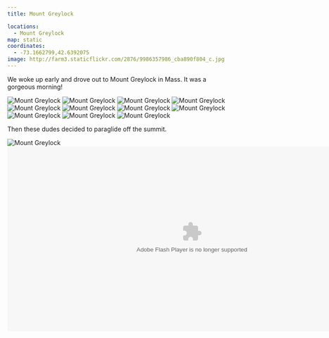 ```yaml
---
title: Mount Greylock

locations:
  - Mount Greylock
map: static
coordinates:
  - -73.1662799,42.6392075
image: http://farm3.staticflickr.com/2876/9986357986_cba890f804_c.jpg
---
```


We woke up early and drove out to Mount Greylock in Mass. It was a gorgeous morning!

<div class="photos">

<img src="http://farm8.staticflickr.com/7419/9986387503_05ac62422c_c.jpg" class="img-half" alt="Mount Greylock">
<img src="http://farm3.staticflickr.com/2865/9986278224_581c9d4da5_c.jpg" class="img-half" alt="Mount Greylock">
<img src="http://farm8.staticflickr.com/7343/9986262155_f7361b37dd_c.jpg" class="img-half" alt="Mount Greylock">
<img src="http://farm8.staticflickr.com/7310/9986286374_29dcc5f9e0_c.jpg" class="img-half" alt="Mount Greylock">
<img src="http://farm8.staticflickr.com/7439/9986289224_1fd8a552e2_b.jpg" class="img-half" alt="Mount Greylock">
<img src="http://farm4.staticflickr.com/3812/9986339946_9f055c9206_c.jpg" class="img-half" alt="Mount Greylock">
<img src="http://farm3.staticflickr.com/2876/9986357986_cba890f804_c.jpg" class="pop-out" alt="Mount Greylock">
<img src="http://farm4.staticflickr.com/3751/9986342406_5f2f1d8f0a_c.jpg" class="img-split-wide" alt="Mount Greylock">
<img src="http://farm3.staticflickr.com/2825/9986310254_c20897fbe9_c.jpg" class="img-split-tall" alt="Mount Greylock">
<img src="http://farm4.staticflickr.com/3705/9986303185_cdb564de00_c.jpg" class="img-half" alt="Mount Greylock">
<img src="http://farm3.staticflickr.com/2885/9986444463_c05924a5d6_c.jpg" class="img-half" alt="Mount Greylock">
</div>

Then these dudes decided to paraglide off the summit.

<div class="photos">

<img src="http://farm4.staticflickr.com/3749/9986386033_deeb69c4c6_c.jpg" alt="Mount Greylock">
<object type="application/x-shockwave-flash" width="840" height="420" class="pop-out" data="http://www.flickr.com/apps/video/stewart.swf?v=109786" classid="clsid:D27CDB6E-AE6D-11cf-96B8-444553540000"> <param name="flashvars" value="intl_lang=en-us&amp;photo_secret=447cc83b34&amp;photo_id=9986934734&amp;hd_default=false"></param> <param name="movie" value="http://www.flickr.com/apps/video/stewart.swf?v=109786"></param> <param name="bgcolor" value="#000000"></param> <param name="allowFullScreen" value="true"></param><embed type="application/x-shockwave-flash" src="http://www.flickr.com/apps/video/stewart.swf?v=109786" bgcolor="#000000" allowfullscreen="true" flashvars="intl_lang=en-us&amp;photo_secret=447cc83b34&amp;photo_id=9986934734&amp;hd_default=false" height="420" width="840"></embed></object>
</div>
